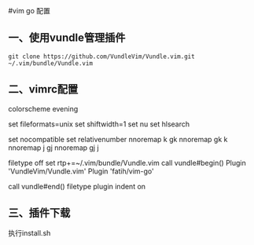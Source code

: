 #vim go 配置

## 一、使用vundle管理插件
```
git clone https://github.com/VundleVim/Vundle.vim.git ~/.vim/bundle/Vundle.vim
```

## 二、vimrc配置
colorscheme evening

set fileformats=unix
set shiftwidth=1
set nu
set hlsearch

set nocompatible
set relativenumber
nnoremap k gk
nnoremap gk k
nnoremap j gj
nnoremap gj j

filetype off
set rtp+=~/.vim/bundle/Vundle.vim
call vundle#begin()
Plugin 'VundleVim/Vundle.vim'
Plugin 'fatih/vim-go'

call vundle#end()
filetype plugin indent on

## 三、插件下载
执行install.sh
